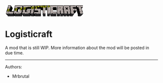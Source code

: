 ![Logo](/Resources/lcraft_logo.png)

Logisticraft
=============

A mod that is still WIP. More information about the mod will be posted in due time.

-------
Authors:
* Mrbrutal